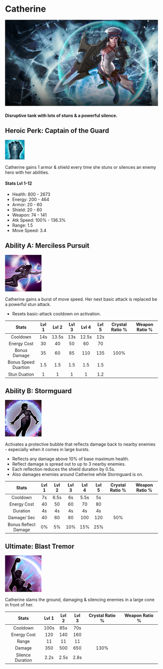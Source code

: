 # Catherine

![](../../.gitbook/assets/image%20%28111%29.png)

#### Disruptive tank with lots of stuns & a powerful silence.

## Heroic Perk: Captain of the Guard

![Captain of the Guard](../../.gitbook/assets/catherine_perk%20%281%29.png)



Catherine gains 1 armor & shield every time she stuns or silences an enemy hero with her abilities.

#### Stats Lvl 1-12

* Health: 800 - 2673
* Energy: 200 - 464
* Armor: 20 - 60
* Shield: 20 - 60
* Weapon: 74 - 141
* Atk Speed: 100% - 136.3%
* Range: 1.5
* Move Speed: 3.4

## Ability A: Merciless Pursuit

![Merciless Pursuit](../../.gitbook/assets/image%20%28194%29.png)

Catherine gains a burst of move speed. Her next basic attack is replaced be a powerful stun attack.

* Resets basic-attack cooldown on activation.

| Stats | Lvl 1 | Lvl 2 | Lvl 3 | Lvl 4 | Lvl 5 | Crystal      Ratio % | Weapon     Ratio % |
| :---: | :---: | :---: | :---: | :---: | :---: | :---: | :---: |
| Cooldown | 14s | 13.5s | 13s | 12.5s | 12s |  |  |
| Energy       Cost | 30 | 40 | 50 | 60 | 70 |  |  |
| Bonus        Damage | 35 | 60 | 85 | 110 | 135 | 100% |  |
| Bonus        Speed       Duartion | 1.5 | 1.5 | 1.5 | 1.5 | 1.5 |  |  |
| Stun           Duation | 1 | 1 | 1 | 1 | 1.2 |  |  |

## Ability B: Stormguard

![Stormguard](../../.gitbook/assets/image%20%28267%29.png)

Activates a protective bubble that reflects damage back to nearby enemies - especially when it comes in large bursts.

* Reflects any damage above 10% of base maximum health.
* Reflect damage is spread out to up to 3 nearby enemies.
* Each reflection reduces the shield duration by 0.5s.
* Also damages enemies around Catherine while Stormguard is on.

| Stats | Lvl 1 | Lvl 2 | Lvl 3 | Lvl 4 | Lvl 5 | Crystal      Ratio % | Weapon     Ratio % |
| :---: | :---: | :---: | :---: | :---: | :---: | :---: | :---: |
| Cooldown | 7s | 6.5s | 6s | 5.5s | 5s |  |  |
| Energy       Cost | 40 | 50 | 60 | 70 | 80 |  |  |
| Duration | 4s | 4s | 4s | 4s | 4s |  |  |
| Damage/   Sec | 40 | 60 | 80 | 100 | 120 | 50% |  |
| Bonus        Reflect      Damage | 0% | 5% | 10% | 15% | 25% |  |  |

## Ultimate: Blast Tremor

![Blast Tremor](../../.gitbook/assets/image%20%28119%29.png)

Catherine slams the ground, damaging & silencing enemies in a large cone in front of her.

| Stats | Lvl 1 | Lvl 2 | Lvl 3 | Crystal Ratio % | Weapon Ratio % |
| :---: | :---: | :---: | :---: | :---: | :---: |
| Cooldown | 100s | 85s | 70s |  |  |
| Energy Cost | 120 | 140 | 160 |  |  |
| Range | 11 | 11 | 11 |  |  |
| Damage | 350 | 500 | 650 | 130% |  |
| Silence Duration | 2.2s | 2.5s | 2.8s |  |  |


